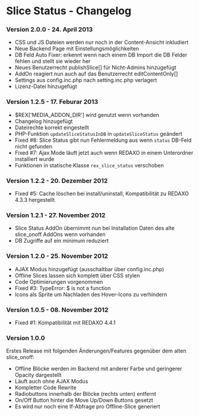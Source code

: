 Slice Status - Changelog
========================

### Version 2.0.0 - 24. April 2013

* CSS und JS Dateien werden nur noch in der Content-Ansicht inkludiert
* Neue Backend Page mit Einstellungsmöglichkeiten
* DB Feld Auto Fixer: erkennt wenn nach einem DB Import die DB Felder fehlen und stellt sie wieder her
* Neues Benutzerrecht publishSlice[] für Nicht-Admins hinzugefügt
* AddOn reagiert nun auch auf das Benutzerrecht editContentOnly[]
* Settings aus config.inc.php nach setting.inc.php verlagert
* Lizenz-Datei hinzugefügt

### Version 1.2.5 - 17. Feburar 2013

* $REX['MEDIA_ADDON_DIR'] wird genutzt wenn vorhanden
* Changelog hinzugefügt
* Dateirechte korrekt eingestellt
* PHP-Funktion `updateSliceStatusInDB` in `updateSliceStatus` geändert
* Fixed #8: Slice Status gibt nun Fehlermeldung aus wenn `status` DB-Feld nicht gefunden
* Fixed #7: Ajax Mode läuft jetzt auch wenn REDAXO in einem Unterordner installiert wurde
* Funktionen in statische Klasse `rex_slice_status` verschoben

### Version 1.2.2 - 20. Dezember 2012

* Fixed #5: Cache löschen bei install/uninstall, Kompatibilität zu REDAXO 4.3.3 hergestellt

### Version 1.2.1 - 27. November 2012

* Slice Status AddOn übernimmt nun bei Installation Daten des alte slice_onoff AddOns wenn vorhanden
* DB Zugriffe auf ein minimum reduziert

### Version 1.2.0 - 25. November 2012

* AJAX Modus hinzugefügt (ausschaltbar über config.inc.php)
* Offline Slices lassen sich komplett über CSS stylen
* Code Optimierungen vorgenommen
* Fixed #3: TypeError: $ is not a function
* Icons als Sprite um Nachladen des Hover-Icons zu verhindern

### Version 1.0.5 - 08. November 2012

* Fixed #1: Kompatibilität mit REDAXO 4.4.1

### Version 1.0.0

Erstes Release mit folgenden Änderungen/Features gegenüber dem alten slice_onoff:

* Offline Blöcke werden im Backend mit anderer Farbe und geringerer Opacity dargestellt
* Läuft auch ohne AJAX Modus
* Kompletter Code Rewrite
* Radiobuttons innerhalb der Blöcke (rechts unten) entfernt
* On/Off Button hinter die Move Up/Down Buttons gesetzt
* Es wird nur noch eine If-Abfrage pro Offline-Slice generiert



